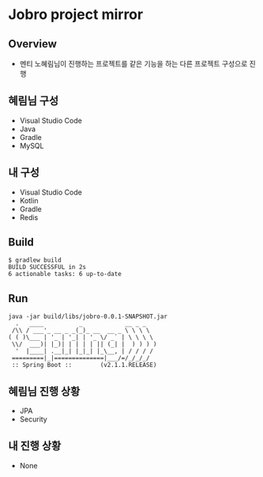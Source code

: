 # Jobro project mirror

## Overview

- 멘티 노혜림님이 진행하는 프로젝트를 같은 기능을 하는 다른 프로젝트 구성으로 진행

## 혜림님 구성

- Visual Studio Code
- Java
- Gradle
- MySQL

## 내 구성

- Visual Studio Code
- Kotlin
- Gradle
- Redis

## Build

```text
$ gradlew build
BUILD SUCCESSFUL in 2s
6 actionable tasks: 6 up-to-date
```

## Run

```code
java -jar build/libs/jobro-0.0.1-SNAPSHOT.jar
  .   ____          _            __ _ _
 /\\ / ___'_ __ _ _(_)_ __  __ _ \ \ \ \
( ( )\___ | '_ | '_| | '_ \/ _` | \ \ \ \
 \\/  ___)| |_)| | | | | || (_| |  ) ) ) )
  '  |____| .__|_| |_|_| |_\__, | / / / /
 =========|_|==============|___/=/_/_/_/
 :: Spring Boot ::        (v2.1.1.RELEASE)
```

## 혜림님 진행 상황

- JPA
- Security

## 내 진행 상황

- None